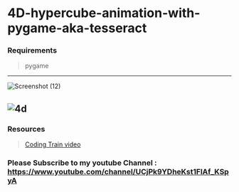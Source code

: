 # 4D-hypercube-animation-with-pygame-aka-tesseract

### Requirements
>pygame

---
![Screenshot (12)](https://user-images.githubusercontent.com/48150537/127666689-062ad626-5426-4240-b7d5-503d3fed91c8.png)

![4d](https://user-images.githubusercontent.com/48150537/83357431-e0778e00-a389-11ea-82e9-603eef18572e.png)
---

### Resources
> [Coding Train video](https://www.youtube.com/watch?v=XE3YDVdQSPo)


###  Please Subscribe to my youtube Channel : https://www.youtube.com/channel/UCjPk9YDheKst1FlAf_KSpyA
